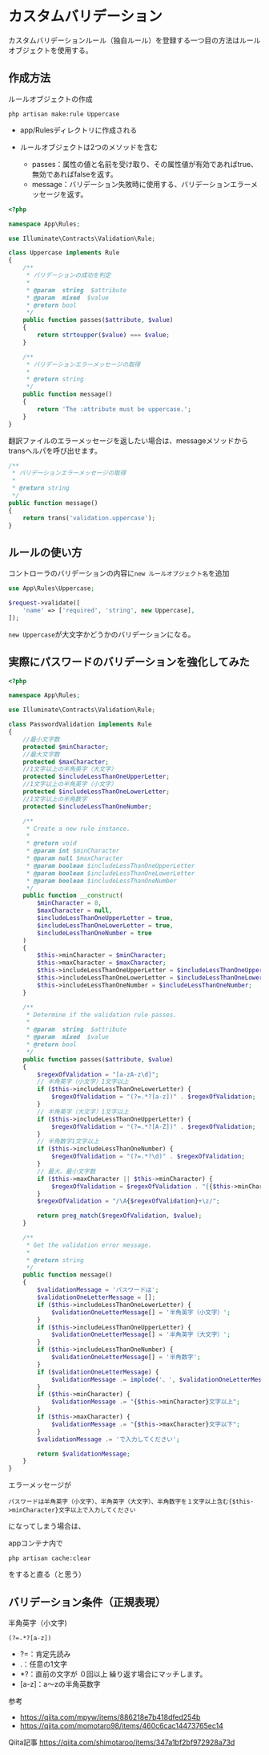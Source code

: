 # カスタムバリデーション

カスタムバリデーションルール（独自ルール）を登録する一つ目の方法はルールオブジェクトを使用する。

## 作成方法

ルールオブジェクトの作成

    php artisan make:rule Uppercase

- app/Rulesディレクトリに作成される
- ルールオブジェクトは2つのメソッドを含む

    - passes：属性の値と名前を受け取り、その属性値が有効であればtrue、無効であればfalseを返す。
    - message：バリデーション失敗時に使用する、バリデーションエラーメッセージを返す。

```php
<?php

namespace App\Rules;

use Illuminate\Contracts\Validation\Rule;

class Uppercase implements Rule
{
    /**
     * バリデーションの成功を判定
     *
     * @param  string  $attribute
     * @param  mixed  $value
     * @return bool
     */
    public function passes($attribute, $value)
    {
        return strtoupper($value) === $value;
    }

    /**
     * バリデーションエラーメッセージの取得
     *
     * @return string
     */
    public function message()
    {
        return 'The :attribute must be uppercase.';
    }
}
```

翻訳ファイルのエラーメッセージを返したい場合は、messageメソッドからtransヘルパを呼び出せます。

```php
/**
 * バリデーションエラーメッセージの取得
 *
 * @return string
 */
public function message()
{
    return trans('validation.uppercase');
}
```

## ルールの使い方
コントローラのバリデーションの内容に`new ルールオブジェクト名`を追加

```php
use App\Rules\Uppercase;

$request->validate([
    'name' => ['required', 'string', new Uppercase],
]);
```
`new Uppercase`が大文字かどうかのバリデーションになる。

## 実際にパスワードのバリデーションを強化してみた

```php
<?php

namespace App\Rules;

use Illuminate\Contracts\Validation\Rule;

class PasswordValidation implements Rule
{
    //最小文字数
    protected $minCharacter;
    //最大文字数
    protected $maxCharacter;
    //1文字以上の半角英字（大文字）
    protected $includeLessThanOneUpperLetter;
    //1文字以上の半角英字（小文字）
    protected $includeLessThanOneLowerLetter;
    //1文字以上の半角数字
    protected $includeLessThanOneNumber;

    /**
     * Create a new rule instance.
     *
     * @return void
     * @param int $minCharacter
     * @param null $maxCharacter
     * @param boolean $includeLessThanOneUpperLetter
     * @param boolean $includeLessThanOneLowerLetter
     * @param boolean $includeLessThanOneNumber
     */
    public function __construct(
        $minCharacter = 8,
        $maxCharacter = null,
        $includeLessThanOneUpperLetter = true,
        $includeLessThanOneLowerLetter = true,
        $includeLessThanOneNumber = true
    )
    {
        $this->minCharacter = $minCharacter;
        $this->maxCharacter = $maxCharacter;
        $this->includeLessThanOneUpperLetter = $includeLessThanOneUpperLetter;
        $this->includeLessThanOneLowerLetter = $includeLessThanOneLowerLetter;
        $this->includeLessThanOneNumber = $includeLessThanOneNumber;
    }

    /**
     * Determine if the validation rule passes.
     *
     * @param  string  $attribute
     * @param  mixed  $value
     * @return bool
     */
    public function passes($attribute, $value)
    {
        $regexOfValidation = "[a-zA-z\d]";
        // 半角英字（小文字）1文字以上
        if ($this->includeLessThanOneLowerLetter) {
            $regexOfValidation = "(?=.*?[a-z])" . $regexOfValidation;
        }
        // 半角英字（大文字）1文字以上
        if ($this->includeLessThanOneUpperLetter) {
            $regexOfValidation = "(?=.*?[A-Z])" . $regexOfValidation;
        }
        // 半角数字1文字以上
        if ($this->includeLessThanOneNumber) {
            $regexOfValidation = "(?=.*?\d)" . $regexOfValidation;
        }
        // 最大、最小文字数
        if ($this->maxCharacter || $this->minCharacter) {
            $regexOfValidation = $regexOfValidation . "{{$this->minCharacter},{$this->maxCharacter}}";
        }
        $regexOfValidation = "/\A{$regexOfValidation}+\z/";

        return preg_match($regexOfValidation, $value);
    }

    /**
     * Get the validation error message.
     *
     * @return string
     */
    public function message()
    {
        $validationMessage = 'パスワードは';
        $validationOneLetterMessage = [];
        if ($this->includeLessThanOneLowerLetter) {
            $validationOneLetterMessage[] = '半角英字（小文字）';
        }
        if ($this->includeLessThanOneUpperLetter) {
            $validationOneLetterMessage[] = '半角英字（大文字）';
        }
        if ($this->includeLessThanOneNumber) {
            $validationOneLetterMessage[] = '半角数字';
        }
        if ($validationOneLetterMessage) {
            $validationMessage .= implode('、', $validationOneLetterMessage) . 'を１文字以上含む';
        }
        if ($this->minCharacter) {
            $validationMessage .= "{$this->minCharacter}文字以上";
        }
        if ($this->maxCharacter) {
            $validationMessage .= "{$this->maxCharacter}文字以下";
        }
        $validationMessage .= 'で入力してください';

        return $validationMessage;
    }
}
```

エラーメッセージが

    パスワードは半角英字（小文字）、半角英字（大文字）、半角数字を１文字以上含む{$this->minCharacter}文字以上で入力してください

になってしまう場合は、

appコンテナ内で

    php artisan cache:clear

をすると直る（と思う）

## バリデーション条件（正規表現）

半角英字（小文字)

    (?=.*?[a-z])

- ?=：肯定先読み
- .：任意の1文字
- *?：直前の文字が ０回以上 繰り返す場合にマッチします。
- [a-z]：a〜zの半角英数字

参考
- https://qiita.com/mpyw/items/886218e7b418dfed254b
- https://qiita.com/momotaro98/items/460c6cac14473765ec14

Qiita記事
https://qiita.com/shimotaroo/items/347a1bf2bf972928a73d